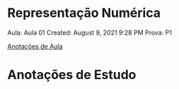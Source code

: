 # Representação Numérica

Aula: Aula 01
Created: August 9, 2021 9:28 PM
Prova: P1

[Anotações de Aula](Representac%CC%A7a%CC%83o%20Nume%CC%81rica%20c3436d65806e4f67a1478b5847c2b273/Anotac%CC%A7o%CC%83es%20de%20Aula%20135307c712954e6d9339770d04825cb5.md)

# Anotações de Estudo